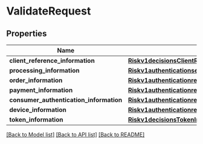 # ValidateRequest

## Properties
Name | Type | Description | Notes
------------ | ------------- | ------------- | -------------
**client_reference_information** | [**Riskv1decisionsClientReferenceInformation**](Riskv1decisionsClientReferenceInformation.md) |  | [optional] 
**processing_information** | [**Riskv1authenticationsetupsProcessingInformation**](Riskv1authenticationsetupsProcessingInformation.md) |  | [optional] 
**order_information** | [**Riskv1authenticationresultsOrderInformation**](Riskv1authenticationresultsOrderInformation.md) |  | [optional] 
**payment_information** | [**Riskv1authenticationresultsPaymentInformation**](Riskv1authenticationresultsPaymentInformation.md) |  | [optional] 
**consumer_authentication_information** | [**Riskv1authenticationresultsConsumerAuthenticationInformation**](Riskv1authenticationresultsConsumerAuthenticationInformation.md) |  | [optional] 
**device_information** | [**Riskv1authenticationresultsDeviceInformation**](Riskv1authenticationresultsDeviceInformation.md) |  | [optional] 
**token_information** | [**Riskv1decisionsTokenInformation**](Riskv1decisionsTokenInformation.md) |  | [optional] 

[[Back to Model list]](../README.md#documentation-for-models) [[Back to API list]](../README.md#documentation-for-api-endpoints) [[Back to README]](../README.md)


